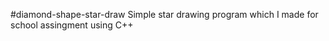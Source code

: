 #diamond-shape-star-draw
Simple star drawing program which I made for school assingment using C++


